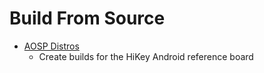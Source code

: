 # Build From Source

- [AOSP Distros](https://source.android.com/source/devices.html)
   - Create builds for the HiKey Android reference board 
